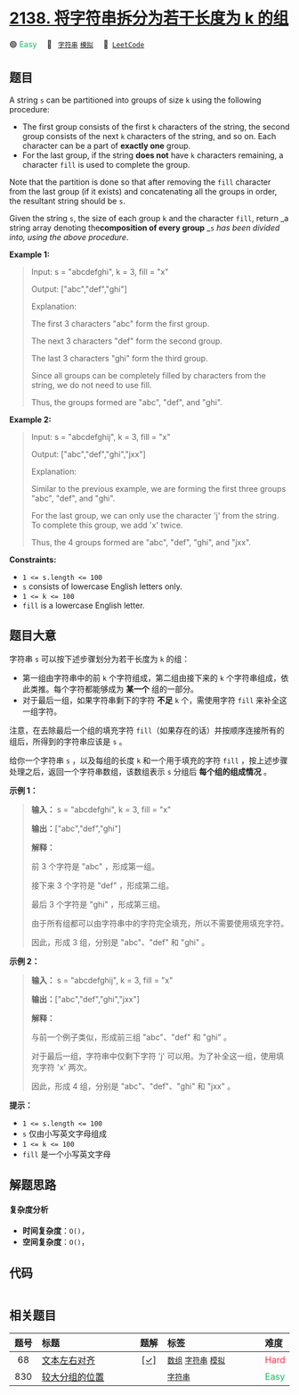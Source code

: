 # [2138. 将字符串拆分为若干长度为 k 的组](https://leetcode.com/problems/divide-a-string-into-groups-of-size-k)

🟢 <font color=#15bd66>Easy</font>&emsp; 🔖&ensp; [`字符串`](/outline/tag/string.md) [`模拟`](/outline/tag/simulation.md)&emsp; 🔗&ensp;[`LeetCode`](https://leetcode.com/problems/divide-a-string-into-groups-of-size-k)

## 题目

A string `s` can be partitioned into groups of size `k` using the following
procedure:

  * The first group consists of the first `k` characters of the string, the second group consists of the next `k` characters of the string, and so on. Each character can be a part of **exactly one** group.
  * For the last group, if the string **does not** have `k` characters remaining, a character `fill` is used to complete the group.

Note that the partition is done so that after removing the `fill` character
from the last group (if it exists) and concatenating all the groups in order,
the resultant string should be `s`.

Given the string `s`, the size of each group `k` and the character `fill`,
return _a string array denoting the**composition of every group** _`s` _has
been divided into, using the above procedure_.



**Example 1:**

> Input: s = "abcdefghi", k = 3, fill = "x"
> 
> Output: ["abc","def","ghi"]
> 
> Explanation:
> 
> The first 3 characters "abc" form the first group.
> 
> The next 3 characters "def" form the second group.
> 
> The last 3 characters "ghi" form the third group.
> 
> Since all groups can be completely filled by characters from the string, we do not need to use fill.
> 
> Thus, the groups formed are "abc", "def", and "ghi".

**Example 2:**

> Input: s = "abcdefghij", k = 3, fill = "x"
> 
> Output: ["abc","def","ghi","jxx"]
> 
> Explanation:
> 
> Similar to the previous example, we are forming the first three groups "abc", "def", and "ghi".
> 
> For the last group, we can only use the character 'j' from the string. To complete this group, we add 'x' twice.
> 
> Thus, the 4 groups formed are "abc", "def", "ghi", and "jxx".

**Constraints:**

  * `1 <= s.length <= 100`
  * `s` consists of lowercase English letters only.
  * `1 <= k <= 100`
  * `fill` is a lowercase English letter.


## 题目大意

字符串 `s` 可以按下述步骤划分为若干长度为 `k` 的组：

  * 第一组由字符串中的前 `k` 个字符组成，第二组由接下来的 `k` 个字符串组成，依此类推。每个字符都能够成为 **某一个** 组的一部分。
  * 对于最后一组，如果字符串剩下的字符 **不足** `k` 个，需使用字符 `fill` 来补全这一组字符。

注意，在去除最后一个组的填充字符 `fill`（如果存在的话）并按顺序连接所有的组后，所得到的字符串应该是 `s` 。

给你一个字符串 `s` ，以及每组的长度 `k` 和一个用于填充的字符 `fill` ，按上述步骤处理之后，返回一个字符串数组，该数组表示 `s` 分组后
**每个组的组成情况** 。



**示例 1：**

> 
> 
> 
> 
> 
> **输入：** s = "abcdefghi", k = 3, fill = "x"
> 
> **输出：**["abc","def","ghi"]
> 
> **解释：**
> 
> 前 3 个字符是 "abc" ，形成第一组。
> 
> 接下来 3 个字符是 "def" ，形成第二组。
> 
> 最后 3 个字符是 "ghi" ，形成第三组。
> 
> 由于所有组都可以由字符串中的字符完全填充，所以不需要使用填充字符。
> 
> 因此，形成 3 组，分别是 "abc"、"def" 和 "ghi" 。
> 
> 

**示例 2：**

> 
> 
> 
> 
> 
> **输入：** s = "abcdefghij", k = 3, fill = "x"
> 
> **输出：**["abc","def","ghi","jxx"]
> 
> **解释：**
> 
> 与前一个例子类似，形成前三组 "abc"、"def" 和 "ghi" 。
> 
> 对于最后一组，字符串中仅剩下字符 'j' 可以用。为了补全这一组，使用填充字符 'x' 两次。
> 
> 因此，形成 4 组，分别是 "abc"、"def"、"ghi" 和 "jxx" 。
> 
> 



**提示：**

  * `1 <= s.length <= 100`
  * `s` 仅由小写英文字母组成
  * `1 <= k <= 100`
  * `fill` 是一个小写英文字母


## 解题思路

#### 复杂度分析

- **时间复杂度**：`O()`，
- **空间复杂度**：`O()`，

## 代码

```javascript

```

## 相关题目

<!-- prettier-ignore -->
| 题号 | 标题 | 题解 | 标签 | 难度 |
| :------: | :------ | :------: | :------ | :------ |
| 68 | [文本左右对齐](https://leetcode.com/problems/text-justification) | [[✓]](/problem/0068) |  [`数组`](/outline/tag/array.md) [`字符串`](/outline/tag/string.md) [`模拟`](/outline/tag/simulation.md) | <font color=#ff334b>Hard</font> |
| 830 | [较大分组的位置](https://leetcode.com/problems/positions-of-large-groups) |  |  [`字符串`](/outline/tag/string.md) | <font color=#15bd66>Easy</font> |

<style>
.blue {
    background-color: #096dd9;
    padding: 0.25rem 0.5rem;
    margin: 0;
    font-size: 0.85em;
    border-radius: 3px;
    color: white;
    font-weight: 500;
}
table th:first-of-type { width: 10%; }
table th:nth-of-type(2) { width: 35%; }
table th:nth-of-type(3) { width: 10%; }
table th:nth-of-type(4) { width: 35%; }
table th:nth-of-type(5) { width: 10%; }
</style>
